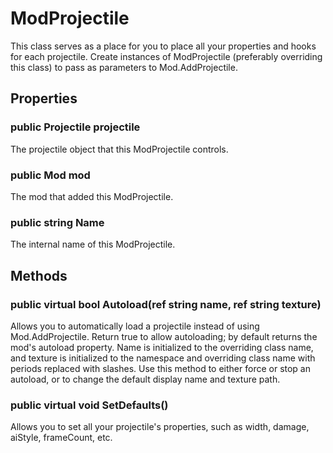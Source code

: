 # ModProjectile

This class serves as a place for you to place all your properties and hooks for each projectile. Create instances of ModProjectile (preferably overriding this class) to pass as parameters to Mod.AddProjectile.

## Properties

### public Projectile projectile

The projectile object that this ModProjectile controls.

### public Mod mod

The mod that added this ModProjectile.

### public string Name

The internal name of this ModProjectile.

## Methods

### public virtual bool Autoload(ref string name, ref string texture)

Allows you to automatically load a projectile instead of using Mod.AddProjectile. Return true to allow autoloading; by default returns the mod's autoload property. Name is initialized to the overriding class name, and texture is initialized to the namespace and overriding class name with periods replaced with slashes. Use this method to either force or stop an autoload, or to change the default display name and texture path.

### public virtual void SetDefaults()

Allows you to set all your projectile's properties, such as width, damage, aiStyle, frameCount, etc.